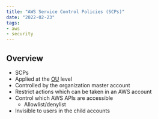 ```yaml
---
title: "AWS Service Control Policies (SCPs)"
date: "2022-02-23"
tags:
- aws
- security
---
```


## Overview

- SCPs
- Applied at the [OU](notes/AWS%20Organization%20Hierarchy.md) level
- Controlled by the organization master account
- Restrict actions which can be taken in an AWS account
- Control which AWS APIs are accessible
	- Allowlist/denylist
- Invisible to users in the child accounts
